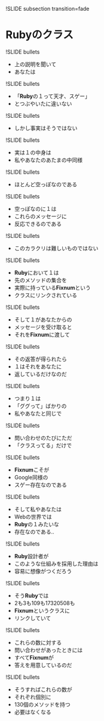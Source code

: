 !SLIDE subsection transition=fade
# Rubyのクラス

!SLIDE bullets
* 上の説明を聞いて
* あなたは

!SLIDE bullets
* 「<strong class='ruby'>Ruby</strong>の１って天才、スゲー」
* とつぶやいたに違いない

!SLIDE bullets
* しかし事実はそうではない

!SLIDE bullets
* 実は１の中身は
* 私やあなたのあたまの中同様

!SLIDE bullets
* ほとんど空っぽなのである

!SLIDE bullets
* 空っぽなのに１は
* これらのメッセージに
* 反応できるのである

!SLIDE bullets
* このカラクリは難しいものではない

!SLIDE bullets
* <strong class='ruby'>Ruby</strong>において１は
* 先のメソッドの集合を
* 実際に持っている<strong class='green'>Fixnum</strong>という
* クラスにリンクされている

!SLIDE bullets
* そして１があなたからの
* メッセージを受け取ると
* それを<strong class='green'>Fixnum</strong>に渡して

!SLIDE bullets
* その返答が得られたら
* １はそれをあなたに
* 返しているだけなのだ

!SLIDE bullets
* つまり１は
* 「ググって」ばかりの
* 私やあなたと同じで

!SLIDE bullets
* 問い合わせのたびにただ
* 「クラスってる」だけで

!SLIDE bullets
* <strong class='green'>Fixnum</strong>こそが
* Google同様の
* スゲー存在なのである

!SLIDE bullets
* そして私やあなたは
* Webの世界では
* <strong class='ruby'>Ruby</strong>の１みたいな
* 存在なのである..

!SLIDE bullets
* <strong class='ruby'>Ruby</strong>設計者が
* このような仕組みを採用した理由は
* 容易に想像がつくだろう

!SLIDE bullets
* そう<strong class='ruby'>Ruby</strong>では
* 2も3も109も17320508も
* <strong class='green'>Fixnum</strong>というクラスに
* リンクしていて

!SLIDE bullets
* これらの数に対する
* 問い合わせがあったときには
* すべて<strong class='green'>Fixnum</strong>が
* 答えを用意しているのだ

!SLIDE bullets
* そうすればこれらの数が
* それぞれ個別に
* 130個のメソッドを持つ
* 必要はなくなる

